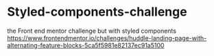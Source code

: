 # Styled-components-challenge
the Front end mentor challenge but with styled components https://www.frontendmentor.io/challenges/huddle-landing-page-with-alternating-feature-blocks-5ca5f5981e82137ec91a5100
